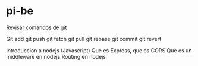 # pi-be

Revisar comandos de git

Git add
git push
git fetch
git pull
git rebase
git commit
git revert

Introduccion a nodejs (Javascript)
Que es Express, que es CORS
Que es un middleware en nodejs
Routing en nodejs
